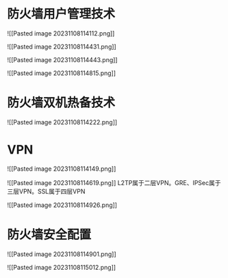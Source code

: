 # 防火墙用户管理技术
![[Pasted image 20231108114112.png]]

![[Pasted image 20231108114431.png]]

![[Pasted image 20231108114443.png]]

![[Pasted image 20231108114815.png]]

# 防火墙双机热备技术
![[Pasted image 20231108114222.png]]

# VPN
![[Pasted image 20231108114149.png]]

![[Pasted image 20231108114619.png]]
L2TP属于二层VPN。GRE、IPSec属于三层VPN。SSL属于四层VPN

![[Pasted image 20231108114926.png]]

# 防火墙安全配置
![[Pasted image 20231108114901.png]]

![[Pasted image 20231108115012.png]]
